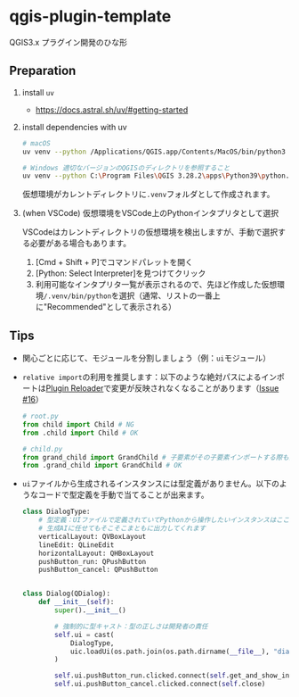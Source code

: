 # qgis-plugin-template

QGIS3.x プラグイン開発のひな形

## Preparation

1. install `uv`
   - <https://docs.astral.sh/uv/#getting-started>

2. install dependencies with uv

    ```sh
    # macOS
    uv venv --python /Applications/QGIS.app/Contents/MacOS/bin/python3 --system-site-packages
    
    # Windows 適切なバージョンのQGISのディレクトリを参照すること
    uv venv --python C:\Program Files\QGIS 3.28.2\apps\Python39\python.exe --system-site-packages
    ```

    仮想環境がカレントディレクトリに`.venv`フォルダとして作成されます。

3. (when VSCode) 仮想環境をVSCode上のPythonインタプリタとして選択

    VSCodeはカレントディレクトリの仮想環境を検出しますが、手動で選択する必要がある場合もあります。  

    1. [Cmd + Shift + P]でコマンドパレットを開く
    2. [Python: Select Interpreter]を見つけてクリック
    3. 利用可能なインタプリタ一覧が表示されるので、先ほど作成した仮想環境`/.venv/bin/python`を選択（通常、リストの一番上に"Recommended"として表示される）

## Tips

- 関心ごとに応じて、モジュールを分割しましょう（例：`ui`モジュール）
- `relative import`の利用を推奨します：以下のような絶対パスによるインポートは[Plugin Reloader](https://plugins.qgis.org/plugins/plugin_reloader/)で変更が反映されなくなることがあります（[Issue #16](https://github.com/MIERUNE/qgis-plugin-template/issues/16)）

    ```python
    # root.py
    from child import Child # NG
    from .child import Child # OK

    # child.py
    from grand_child import GrandChild # 子要素がその子要素インポートする際も同様
    from .grand_child import GrandChild # OK
    ```

- `ui`ファイルから生成されるインスタンスには型定義がありません。以下のようなコードで型定義を手動で当てることが出来ます。

    ```python
    class DialogType:
        # 型定義：UIファイルで定義されていてPythonから操作したいインスタンスはここに定義する
        # 生成AIに任せてもそこそこまともに出力してくれます
        verticalLayout: QVBoxLayout
        lineEdit: QLineEdit
        horizontalLayout: QHBoxLayout
        pushButton_run: QPushButton
        pushButton_cancel: QPushButton


    class Dialog(QDialog):
        def __init__(self):
            super().__init__()

            # 強制的に型キャスト：型の正しさは開発者の責任
            self.ui = cast(
                DialogType,
                uic.loadUi(os.path.join(os.path.dirname(__file__), "dialog.ui"), self),
            )

            self.ui.pushButton_run.clicked.connect(self.get_and_show_input_text)
            self.ui.pushButton_cancel.clicked.connect(self.close)
    ```
